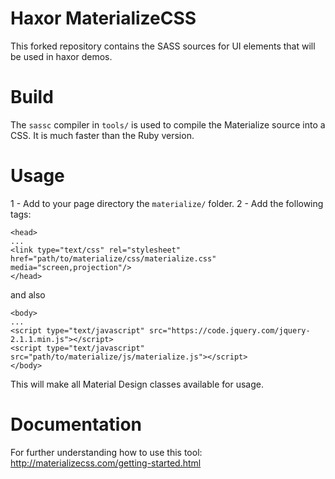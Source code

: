 # Haxor MaterializeCSS

This forked repository contains the SASS sources for UI elements that will be used in haxor demos.

# Build

The `sassc` compiler in `tools/` is used to compile the Materialize source into a CSS. It is much faster than the Ruby version.

# Usage

1 - Add to your page directory the `materialize/` folder.
2 - Add the following tags:
```
<head>
...
<link type="text/css" rel="stylesheet" href="path/to/materialize/css/materialize.css"  media="screen,projection"/>
</head>
```
and also
```
<body>
...
<script type="text/javascript" src="https://code.jquery.com/jquery-2.1.1.min.js"></script>
<script type="text/javascript" src="path/to/materialize/js/materialize.js"></script>
</body>
```

This will make all Material Design classes available for usage.

# Documentation

For further understanding how to use this tool: http://materializecss.com/getting-started.html


